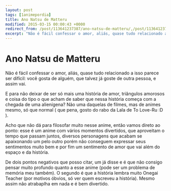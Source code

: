 ```yaml
---
layout: post
tags: [1animepordia]
title: Ano Natsu de Matteru
modified: 2015-03-15 00:00:43 +0000
redirect_from: /post/113641237387/ano-natsu-de-matteru/,/post/113641237387/
excerpt: "Não é fácil confessar o amor, aliás, quase tudo relacionado a isso parece ser difícil: você gosta de alguém, que talvez já goste de outra pessoa, e assim vai."
---
```


Ano Natsu de Matteru
====================

Não é fácil confessar o amor, aliás, quase tudo relacionado a isso
parece ser difícil: você gosta de alguém, que talvez já goste de outra
pessoa, e assim vai.

E para não deixar de ser só mais uma história de amor, triângulos
amorosos e coisa do tipo o que acham de saber que nessa história começa
com a chegada de uma alienígena? Não uma daquelas de filmes, mas de
animes mesmo, só que normal ( que pena, gosto do rabo da Lala de To
Love-Ru :D ).

Acho que não dá para filosofar muito nesse anime, então vamos direto ao
ponto: esse é um anime com vários momentos divertidos, que aproveitam o
tempo que passam juntos, diversos personagens que acabam se apaixonando
um pelo outro porém não conseguem expressar seus sentimentos muito bem e
por fim um sentimento de amor que vai além do espaço e da história.

De dois pontos negativos que posso citar, um já disse e é que não
consigo pensar muito profundo quanto a esse anime (pode ser um problema
de memória meu também). O segundo é que a história lembra muito Onegai
Teacher (por motivos óbvios, só ver quem escreveu a história). Mesmo
assim não atrabaplha em nada e é bem divertido.


